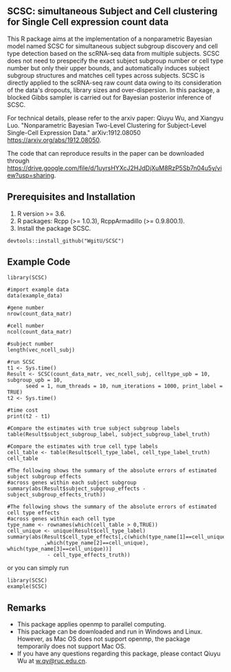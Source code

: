 ## SCSC: simultaneous Subject and Cell clustering for Single Cell expression count data
This R package aims at the implementation of a nonparametric Bayesian model named SCSC for simultaneous subject subgroup discovery and cell type detection based on the scRNA-seq data from multiple subjects. SCSC does not need to prespecify the exact subject subgroup number or cell type number but only their upper bounds, and automatically induces subject subgroup structures and matches cell types across subjects. SCSC is directly applied to the scRNA-seq raw count data owing to its consideration of the data's dropouts, library sizes and over-dispersion. In this package, a blocked Gibbs sampler is carried out for Bayesian posterior inference of SCSC.

For technical details, please refer to the arxiv paper: Qiuyu Wu, and Xiangyu Luo. "Nonparametric Bayesian Two-Level Clustering for Subject-Level Single-Cell Expression Data." arXiv:1912.08050  <https://arxiv.org/abs/1912.08050>. 

The code that can reproduce results in the paper can be downloaded through https://drive.google.com/file/d/1uyrsHYXcJ2HJdDjXuM8RzP5Sb7n04u5y/view?usp=sharing.

## Prerequisites and Installation

1. R version >= 3.6.
2. R packages: Rcpp (>= 1.0.3), RcppArmadillo (>= 0.9.800.1).
3. Install the package SCSC.
```
devtools::install_github("WgitU/SCSC")
```

## Example Code

``` {r, eval=FALSE}
library(SCSC)

#import example data
data(example_data)

#gene number
nrow(count_data_matr)

#cell number
ncol(count_data_matr)

#subject number
length(vec_ncell_subj)

#run SCSC
t1 <- Sys.time()
Result <- SCSC(count_data_matr, vec_ncell_subj, celltype_upb = 10, subgroup_upb = 10,
      seed = 1, num_threads = 10, num_iterations = 1000, print_label = TRUE)
t2 <- Sys.time()

#time cost
print(t2 - t1)

#Compare the estimates with true subject subgroup labels
table(Result$subject_subgroup_label, subject_subgroup_label_truth)

#Compare the estimates with true cell type labels
cell_table <- table(Result$cell_type_label, cell_type_label_truth)
cell_table

#The following shows the summary of the absolute errors of estimated subject subgroup effects
#across genes within each subject subgroup
summary(abs(Result$subject_subgroup_effects - subject_subgroup_effects_truth))

#The following shows the summary of the absolute errors of estimated cell type effects
#across genes within each cell type
type_name <- rownames(which(cell_table > 0,TRUE))
cell_unique <- unique(Result$cell_type_label)
summary(abs(Result$cell_type_effects[,c(which(type_name[1]==cell_unique)
            ,which(type_name[2]==cell_unique), which(type_name[3]==cell_unique))]
             - cell_type_effects_truth))
```
or you can simply run
``` {r, eval=FALSE}
library(SCSC)
example(SCSC)
```
## Remarks
* This package applies openmp to parallel computing. 
* This package can be downloaded and run in Windows and Linux. However, as Mac OS does not support openmp, the package temporarily does not support Mac OS.
* If you have any questions regarding this package, please contact Qiuyu Wu at w.qy@ruc.edu.cn.

